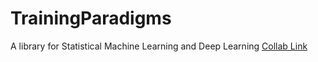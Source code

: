 # TrainingParadigms
A library for Statistical Machine Learning and Deep Learning
[Collab Link](https://colab.research.google.com/drive/1enBSP1OgK7ujzIqUXSWuSX7p8Lfmg9Wk#scrollTo=wpzAW0zzLPhl)
